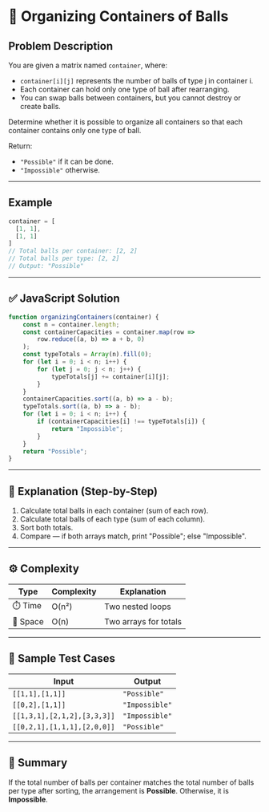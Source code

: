 # 🧩 Organizing Containers of Balls

## Problem Description
You are given a matrix named `container`, where:

- `container[i][j]` represents the number of balls of type j in container i.
- Each container can hold only one type of ball after rearranging.
- You can swap balls between containers, but you cannot destroy or create balls.

Determine whether it is possible to organize all containers so that each container contains only one type of ball.

Return:
- `"Possible"` if it can be done.
- `"Impossible"` otherwise.

---

## Example
```js
container = [
  [1, 1],
  [1, 1]
]
// Total balls per container: [2, 2]
// Total balls per type: [2, 2]
// Output: "Possible"
```

---

## ✅ JavaScript Solution
```javascript
function organizingContainers(container) {
    const n = container.length;
    const containerCapacities = container.map(row =>
        row.reduce((a, b) => a + b, 0)
    );
    const typeTotals = Array(n).fill(0);
    for (let i = 0; i < n; i++) {
        for (let j = 0; j < n; j++) {
            typeTotals[j] += container[i][j];
        }
    }
    containerCapacities.sort((a, b) => a - b);
    typeTotals.sort((a, b) => a - b);
    for (let i = 0; i < n; i++) {
        if (containerCapacities[i] !== typeTotals[i]) {
            return "Impossible";
        }
    }
    return "Possible";
}
```

---

## 🧠 Explanation (Step-by-Step)
1. Calculate total balls in each container (sum of each row).
2. Calculate total balls of each type (sum of each column).
3. Sort both totals.
4. Compare — if both arrays match, print "Possible"; else "Impossible".

---

## ⚙️ Complexity
| Type | Complexity | Explanation |
|------|-------------|-------------|
| ⏱️ Time | O(n²) | Two nested loops |
| 💾 Space | O(n) | Two arrays for totals |

---

## 🧪 Sample Test Cases
| Input | Output |
|-------|---------|
| `[[1,1],[1,1]]` | `"Possible"` |
| `[[0,2],[1,1]]` | `"Impossible"` |
| `[[1,3,1],[2,1,2],[3,3,3]]` | `"Impossible"` |
| `[[0,2,1],[1,1,1],[2,0,0]]` | `"Possible"` |

---

## 🏁 Summary
If the total number of balls per container matches the total number of balls per type after sorting, the arrangement is **Possible**.
Otherwise, it is **Impossible**.
